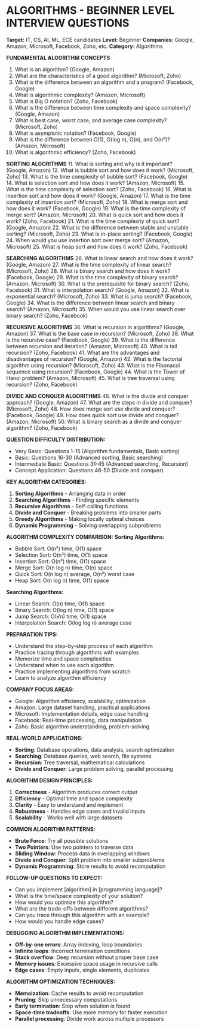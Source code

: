 ALGORITHMS - BEGINNER LEVEL INTERVIEW QUESTIONS
===============================================

**Target:** IT, CS, AI, ML, ECE candidates
**Level:** Beginner
**Companies:** Google, Amazon, Microsoft, Facebook, Zoho, etc.
**Category:** Algorithms

**FUNDAMENTAL ALGORITHM CONCEPTS**
1. What is an algorithm? (Google, Amazon)
2. What are the characteristics of a good algorithm? (Microsoft, Zoho)
3. What is the difference between an algorithm and a program? (Facebook, Google)
4. What is algorithmic complexity? (Amazon, Microsoft)
5. What is Big O notation? (Zoho, Facebook)
6. What is the difference between time complexity and space complexity? (Google, Amazon)
7. What is best case, worst case, and average case complexity? (Microsoft, Zoho)
8. What is asymptotic notation? (Facebook, Google)
9. What is the difference between O(1), O(log n), O(n), and O(n²)? (Amazon, Microsoft)
10. What is algorithmic efficiency? (Zoho, Facebook)

**SORTING ALGORITHMS**
11. What is sorting and why is it important? (Google, Amazon)
12. What is bubble sort and how does it work? (Microsoft, Zoho)
13. What is the time complexity of bubble sort? (Facebook, Google)
14. What is selection sort and how does it work? (Amazon, Microsoft)
15. What is the time complexity of selection sort? (Zoho, Facebook)
16. What is insertion sort and how does it work? (Google, Amazon)
17. What is the time complexity of insertion sort? (Microsoft, Zoho)
18. What is merge sort and how does it work? (Facebook, Google)
19. What is the time complexity of merge sort? (Amazon, Microsoft)
20. What is quick sort and how does it work? (Zoho, Facebook)
21. What is the time complexity of quick sort? (Google, Amazon)
22. What is the difference between stable and unstable sorting? (Microsoft, Zoho)
23. What is in-place sorting? (Facebook, Google)
24. When would you use insertion sort over merge sort? (Amazon, Microsoft)
25. What is heap sort and how does it work? (Zoho, Facebook)

**SEARCHING ALGORITHMS**
26. What is linear search and how does it work? (Google, Amazon)
27. What is the time complexity of linear search? (Microsoft, Zoho)
28. What is binary search and how does it work? (Facebook, Google)
29. What is the time complexity of binary search? (Amazon, Microsoft)
30. What is the prerequisite for binary search? (Zoho, Facebook)
31. What is interpolation search? (Google, Amazon)
32. What is exponential search? (Microsoft, Zoho)
33. What is jump search? (Facebook, Google)
34. What is the difference between linear search and binary search? (Amazon, Microsoft)
35. When would you use linear search over binary search? (Zoho, Facebook)

**RECURSIVE ALGORITHMS**
36. What is recursion in algorithms? (Google, Amazon)
37. What is the base case in recursion? (Microsoft, Zoho)
38. What is the recursive case? (Facebook, Google)
39. What is the difference between recursion and iteration? (Amazon, Microsoft)
40. What is tail recursion? (Zoho, Facebook)
41. What are the advantages and disadvantages of recursion? (Google, Amazon)
42. What is the factorial algorithm using recursion? (Microsoft, Zoho)
43. What is the Fibonacci sequence using recursion? (Facebook, Google)
44. What is the Tower of Hanoi problem? (Amazon, Microsoft)
45. What is tree traversal using recursion? (Zoho, Facebook)

**DIVIDE AND CONQUER ALGORITHMS**
46. What is the divide and conquer approach? (Google, Amazon)
47. What are the steps in divide and conquer? (Microsoft, Zoho)
48. How does merge sort use divide and conquer? (Facebook, Google)
49. How does quick sort use divide and conquer? (Amazon, Microsoft)
50. What is binary search as a divide and conquer algorithm? (Zoho, Facebook)

**QUESTION DIFFICULTY DISTRIBUTION:**
- Very Basic: Questions 1-15 (Algorithm fundamentals, Basic sorting)
- Basic: Questions 16-30 (Advanced sorting, Basic searching)
- Intermediate Basic: Questions 31-45 (Advanced searching, Recursion)
- Concept Application: Questions 46-50 (Divide and conquer)

**KEY ALGORITHM CATEGORIES:**
1. **Sorting Algorithms** - Arranging data in order
2. **Searching Algorithms** - Finding specific elements
3. **Recursive Algorithms** - Self-calling functions
4. **Divide and Conquer** - Breaking problems into smaller parts
5. **Greedy Algorithms** - Making locally optimal choices
6. **Dynamic Programming** - Solving overlapping subproblems

**ALGORITHM COMPLEXITY COMPARISON:**
**Sorting Algorithms:**
- Bubble Sort: O(n²) time, O(1) space
- Selection Sort: O(n²) time, O(1) space
- Insertion Sort: O(n²) time, O(1) space
- Merge Sort: O(n log n) time, O(n) space
- Quick Sort: O(n log n) average, O(n²) worst case
- Heap Sort: O(n log n) time, O(1) space

**Searching Algorithms:**
- Linear Search: O(n) time, O(1) space
- Binary Search: O(log n) time, O(1) space
- Jump Search: O(√n) time, O(1) space
- Interpolation Search: O(log log n) average case

**PREPARATION TIPS:**
- Understand the step-by-step process of each algorithm
- Practice tracing through algorithms with examples
- Memorize time and space complexities
- Understand when to use each algorithm
- Practice implementing algorithms from scratch
- Learn to analyze algorithm efficiency

**COMPANY FOCUS AREAS:**
- Google: Algorithm efficiency, scalability, optimization
- Amazon: Large dataset handling, practical applications
- Microsoft: Implementation details, edge case handling
- Facebook: Real-time processing, data manipulation
- Zoho: Basic algorithm understanding, problem-solving

**REAL-WORLD APPLICATIONS:**
- **Sorting**: Database operations, data analysis, search optimization
- **Searching**: Database queries, web search, file systems
- **Recursion**: Tree traversal, mathematical calculations
- **Divide and Conquer**: Large problem solving, parallel processing

**ALGORITHM DESIGN PRINCIPLES:**
1. **Correctness** - Algorithm produces correct output
2. **Efficiency** - Optimal time and space complexity
3. **Clarity** - Easy to understand and implement
4. **Robustness** - Handles edge cases and invalid inputs
5. **Scalability** - Works well with large datasets

**COMMON ALGORITHM PATTERNS:**
- **Brute Force**: Try all possible solutions
- **Two Pointers**: Use two pointers to traverse data
- **Sliding Window**: Process data in overlapping windows
- **Divide and Conquer**: Split problem into smaller subproblems
- **Dynamic Programming**: Store results to avoid recomputation

**FOLLOW-UP QUESTIONS TO EXPECT:**
- Can you implement [algorithm] in [programming language]?
- What is the time/space complexity of your solution?
- How would you optimize this algorithm?
- What are the trade-offs between different algorithms?
- Can you trace through this algorithm with an example?
- How would you handle edge cases?

**DEBUGGING ALGORITHM IMPLEMENTATIONS:**
- **Off-by-one errors**: Array indexing, loop boundaries
- **Infinite loops**: Incorrect termination conditions
- **Stack overflow**: Deep recursion without proper base case
- **Memory issues**: Excessive space usage in recursive calls
- **Edge cases**: Empty inputs, single elements, duplicates

**ALGORITHM OPTIMIZATION TECHNIQUES:**
- **Memoization**: Cache results to avoid recomputation
- **Pruning**: Skip unnecessary computations
- **Early termination**: Stop when solution is found
- **Space-time tradeoffs**: Use more memory for faster execution
- **Parallel processing**: Divide work across multiple processors
